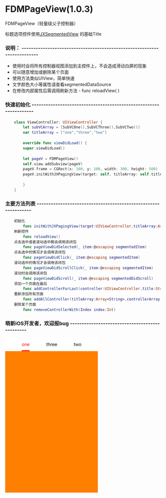 # FDMPageView(1.0.3)  
    
FDMPageView（轻量级父子控制器）
    
标题选项控件使用[JXSegmentedView](https://github.com/pujiaxin33/JXSegmentedView) 的基础Title  
    
   
### 说明：  ------------------------------------------------------------------------
    
    
 - 使用时会将所有控制器视图添加到主控件上，不会造成滑动白屏的现象   
 - 可以随意增加或删除某个页面    
 - 使用方法类似UIView，简单快速   
 - 文字颜色大小等属性请查看segmentedDataSource   
 - 在修改内部属性后需调用刷新方法 - func reloadView(  )  
      
     
### 快速初始化   ------------------------------------------------------------------  
  
```swift     
    class ViewController: UIViewController {  
        let subVCArray = [SubVCOne(),SubVCThree(),SubVCTwo()]  
        var titleArray = ["one","three","two"]  
        
        override func viewDidLoad() {  
        super.viewDidLoad()    
        
        let pageV = FDMPageView()  
        self.view.addSubview(pageV)
        pageV.frame = CGRect(x: 100, y: 100, width: 300, height: 500)  
        pageV.initWithJXPagingView(target: self, titleArray: self.titleArray, controllerArray: self.subVCArray)  
          
        }  
    }  
```
      
### 主要方法列表   ---------------------------------------------------------------   
    
```swift 
    初始化  
        func initWithJXPagingView(target:UIViewController,titleArray:Array<String>,controllerArray:Array<UIViewController>)   
    刷新控件  
        func reloadView()   
    点击选中或者滚动选中都会调用该闭包  
        func pageViewDidSelected(_ item:@escaping segmentedItem)   
    点击选中的情况才会调用该闭包  
        func pageViewDidClick(_ item:@escaping segmentedItem)   
    滚动选中的情况才会调用该闭包  
        func pageViewDidScrollClick(_ item:@escaping segmentedItem)   
    滚动时会调用该闭包  
        func pageViewDidScroll(_ item:@escaping segmentedDidScroll)   
    添加一个页面在最后  
        func addControllerForLast(controller:UIViewController,title:String)  
    重新添加所有页面  
        func addAllController(titleArray:Array<String>,controllerArray:Array<UIViewController>)     
    删除某个页面       
        func removeControllerWith(Index index:Int)     
```
   
### 萌新iOS开发者，欢迎报bug  -----------------------------------------------    
  
<img src="https://github.com/trembleCat/FDMPageView/blob/master/LOOKME.jpg" width="300" height="500" alt="截图"/>    
  

